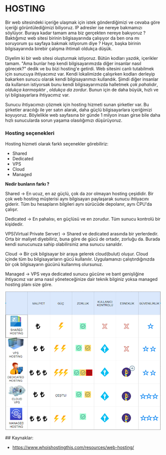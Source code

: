 # HOSTING

Bir web sitesindeki içeriğe ulaşmak için istek gönderdiğimizi ve cevaba göre içeriği görüntülediğimizi biliyoruz. IP adresler ise nereye bakmamızı söylüyor. Buraya kadar tamam ama biz gerçekten nereye bakıyoruz ? Baktığımız web sitesi birinin bilgisayarında çalışıyor da ben ona mı soruyorum şu sayfaya bakmak istiyorum diye ? Hayır, başka birinin bilgisayarında birebir çalışma ihtimali oldukça düşük. 

Diyelim ki bir web sitesi oluşturmak istiyoruz. Bütün kodları yazdık, içerikler tamam. "Ama bunlar hep kendi bilgisayarımızda diğer insanlar nasıl görecek?" dedik ve bu bizi hosting'e getirdi. Web sitesini canlı tutabilmek için sunucuya ihtiyacımız var. Kendi lokalimizde çalışırken kodları derleyip bakarken sunucu olarak kendi bilgisayarımızı kullandık. Şimdi diğer insanlar da kullansın istiyorsak bunu kendi bilgisayarımızda halletmek *çok pahalıdır*, *oldukça karmaşıktır* , *oldukça da zordur*. Bunun için de daha büyük, hızlı ve iyi bilgisayarlara ihtiyacımız var.

Sunucu ihtiyacımızı çözmek için hosting hizmeti sunan şirketler var. Bu şirketler aracılığı ile yer satın alarak, daha güçlü bilgisayarlara içeriğimizi koyuyoruz. Böylelikle web sayfasına bir günde 1 milyon insan girse bile daha hızlı sunucularda sorun yaşama olasılığımızı düşürüyoruz.

### Hosting seçenekleri

Hosting hizmeti olarak farklı seçenekler görebiliriz:

* Shared 
* Dedicated
* VPS
* Cloud
* Managed

**Nedir bunların farkı ?**

Shared -> En ucuz,  en az güçlü, çok da zor olmayan hosting çeşididir. Bir çok web hosting müşterisi aynı bilgisayarı paylaşarak sunucu ihtiyacını giderir. Tüm bu hesapların bilgileri aynı sürücüde depolanır, aynı CPU'da çalışır.

Dedicated -> En pahalısı, en güçlüsü ve en zorudur. Tüm sunucu kontrolü bir kişidedir.

VPS(Virtual Private Server) -> Shared ve dedicated arasında bir yerlerdedir. Orta bir maliyet diyebiliriz, buna göre de gücü de ortadır, zorluğu da. Burada kendi sunucunuza sahip olabilirsiniz ama sunucu sanaldır. 

Cloud ->  Bir çok bilgisayar bir araya gelerek cloud(bulut) oluşur. Cloud içinde tüm bu bilgisayarların gücü kullanılır. Uygulamanızı çalıştırdığınızda bir çok bilgisayarın gücünü kullanmış olursunuz.

Managed -> VPS veya dedicated sunucu gücüne ve bant genişliğine ihtiyacınız var ama nasıl yöneteceğinize dair teknik bilginiz yoksa managed hosting planı size göre.  

![hosting_secenek_karsilastirma](https://raw.githubusercontent.com/Kodluyoruz/taskforce/main/basics-for-everyone/hosting/figures/hosting_types.PNG)

## Kaynaklar:
- https://www.whoishostingthis.com/resources/web-hosting/